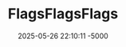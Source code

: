 ---
title: FlagsFlagsFlags
date: 2025-05-26 22:10:11 -5000
categories: [CTF, Nahamcon 2025, Reverse Engineering]
tags: [Reverse Engineering]
toc: true
comments: false
---